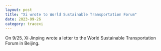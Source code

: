 ```yaml
---
layout: post
title: "Xi wrote to World Sustainable Transportation Forum"
date: 2023-09-26
category: tracexi
---
```


On 9/25, Xi Jinping wrote a letter to the World Sustainable Transportation Forum in Beijing.